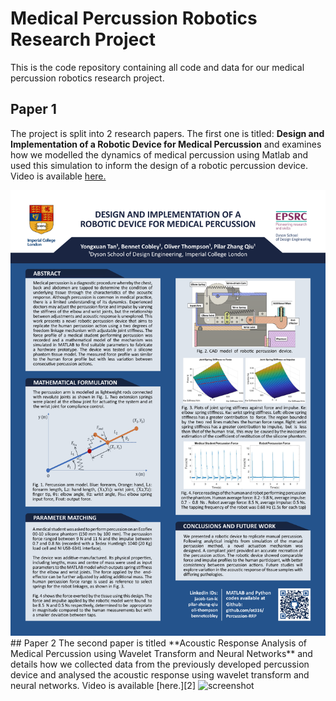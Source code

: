 # Medical Percussion Robotics Research Project
This is the code repository containing all code and data for our medical percussion robotics research project.

## Paper 1
The project is split into 2 research papers. The first one is titled: **Design and Implementation of a Robotic Device for Medical Percussion**
and examines how we modelled the dynamics of medical percussion using Matlab and used this simulation to inform the design of a robotic percussion device. 
Video is available [here.][1]  

<img src="https://github.com/ot316/Percussion-RRP/blob/master/Poster_1st.pdf" alt="screenshot" width="800"/>  
## Paper 2
The second paper is titled **Acoustic Response Analysis of Medical Percussion using Wavelet Transform and Neural Networks** and details how we collected data from the previously developed percussion device and analysed the acoustic response using wavelet transform and neural networks.
Video is available [here.][2]  

<img src="https://github.com/ot316/Percussion-RRP/blol/master/Poster_2nd.pdf" alt="screenshot" width="800"/>  

[1]: https://www.youtube.com/watch?v=4OFo_bktEWM
[2]:  https://www.youtube.com/watch?v=4l1HhkSkm_w
